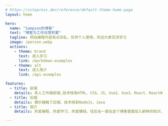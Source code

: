 ```yaml
---
# https://vitepress.dev/reference/default-theme-home-page
layout: home

hero:
  name: "Sampson的博客"
  text: "博客为工作日常积累"
  tagline: 网站编程内容有点杂乱，仅供个人使用，欢迎大家交流学习
  image: /person.webp
  actions:
    - theme: brand
      text: 进入学习
      link: /markdown-examples
    - theme: alt
      text: 进入简介
      link: /api-examples

features:
  - title: 前端
    details: 本人工作搞前端,技术栈有HTML、CSS、JS、Vue2、Vue3、React、ReactNative、NextJs、NuxtJs、Uniapp、ThreeJs、Electron、Echarts、微信小程序以及各个技术栈所需的组件库（等等）
  - title: 后端
    details: 偶尔接触了后端，技术栈有NodeJs、Java
  - title: 简介
    details: 热爱编程，热爱学习，热爱赚钱，往后会一直在这个博客里面加入新鲜的知识，如前后端开发小技巧，组件库封装，新知识灌入，总的来说，我的博客网站会很杂乱，但都是真知识，欢迎大家一起收藏学习

---
```


<style lang="less">
:root {
  --vp-home-hero-image-background-image: linear-gradient( -45deg, #bd34fe 50%, #47caff 50% );
  --vp-home-hero-image-filter: blur(72px);
}

.VPHome {
  /* height:100vh; */
}

.VPHero {
  /* height:100vh; */
  /* background-image: url('./public/bg.png'); */
  background-size: cover;
  background-position: center;
  background-repeat: no-repeat;
}

.VPHero .container {
  background-color: rgba(255, 255, 255, 0.9);
  padding: 20px;
  border-radius: 10px;
}

.VPFeatures .container {
  background-color: rgba(255, 255, 255, 0.9);
  padding: 20px;
  border-radius: 10px;
}

.VPNavBar {
 box-shadow: 1px 1px 7px #857e7e;
}

.VPImage {
  border-radius: 10px;
}
</style>

